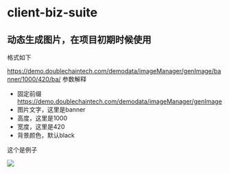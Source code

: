 # client-biz-suite

## 动态生成图片，在项目初期时候使用

格式如下

https://demo.doublechaintech.com/demodata/imageManager/genImage/banner/1000/420/ba/
参数解释

* 固定前缀 https://demo.doublechaintech.com/demodata/imageManager/genImage
* 图片文字，这里是banner
* 高度，这里是1000
* 宽度，这里是420
* 背景颜色，默认black

这个是例子

<img src="https://demo.doublechaintech.com/demodata/imageManager/genImage/banner/1000/421/ba/"/>








